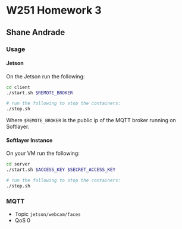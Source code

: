 # W251 Homework 3

## Shane Andrade

### Usage

#### Jetson

On the Jetson run the following:
```bash
cd client
./start.sh $REMOTE_BROKER

# run the following to stop the containers:
./stop.sh
```

Where `$REMOTE_BROKER` is the public ip of the MQTT broker running on Softlayer.

#### Softlayer Instance

On your VM run the following:
```bash
cd server
./start.sh $ACCESS_KEY $SECRET_ACCESS_KEY

# run the following to stop the containers:
./stop.sh
```

### MQTT
 * Topic `jetson/webcam/faces`
 * QoS 0
